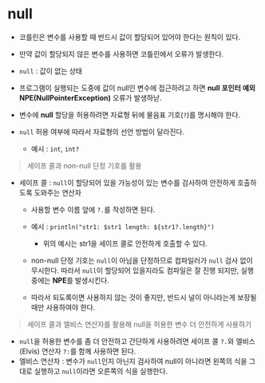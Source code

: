 # null
- 코를린은 변수를 사용할 때 반드시 값이 할당되어 있어야 한다는 원칙이 있다.
- 만약 값이 할당되지 않은 변수를 사용하면 코틀린에서 오류가 발생한다.
- ```null``` : 값이 없는 상태

- 프로그램이 실행되는 도중에 값이 null인 변수에 접근하려고 하면 **null 포인터 예외** **NPE(NullPointerException)** 오류가 발생하낟.
- 변수에 **null** 할당을 허용하려면 자료형 뒤에 물음표 기호(```?```)를 명시해야 한다.

- ```null``` 허용 여부에 따라서 자료형의 선언 방법이 달라진다.
  - 예시 : ```int```, ```int?```

> 세이프 콜과 non-null 단정 기호를 활용
- 세이프 콜 : ```null```이 할당되어 있을 가능성이 있는 변수를 검사하여 안전하게 호출하도록 도와주는 연산자
  - 사용할 변수 이름 앞에 ```?.```를 작성하면 된다.
  - 예시 : ```println("str1: $str1 length: ${str1?.length}")```
    - 위의 예시는 str1을 세이프 콜로 안전하게 호출할 수 있다.

  - non-null 단정 기호는 ```null```이 아님을 단정하므로 컴파일러가 ```null``` 검사 없이 무시한다. 따라서 ```null```이 할당되어 있을지라도 컴파일은 잘 진행 되지만, 실행 중에는 **NPE**를 발생시킨다.
  - 따라서 되도록이면 사용하지 않는 것이 좋지만, 반드시 널이 아니라는게 보장될 때만 사용하여야 한다.

> 세이프 콜과 엘비스 연산자를 활용해 null을 허용한 변수 더 안전하게 사용하기
- ```null```을 허용한 변수를 좀 더 안전하고 간단하게 사용하려면 세이프 콜 ```?.```와 엘비스(Elvis) 연산자 ```?:```를 함께 사용하면 된다.
- 엘비스 연산자 : 변수가 ```null```인지 아닌지 검사하여 null이 아니라면 왼쪽의 식을 그대로 실행하고 ```null```이라면 오른쪽의 식을 실행한다.

